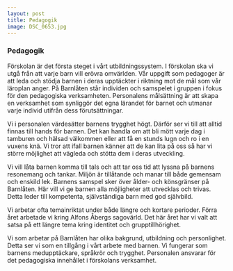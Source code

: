 ```yaml
---
layout: post
title: Pedagogik
image: DSC_0653.jpg
---
```

### Pedagogik
Förskolan är det första steget i vårt utbildningssystem. I förskolan ska vi utgå från att varje barn vill erövra 
omvärlden. Vår uppgift som pedagoger är att leda och stödja barnen i deras upptäckter i riktning mot de mål som vår 
läroplan anger.
På Barnlåten står individen och samspelet i gruppen i fokus för den pedagogiska verksamheten. Personalens målsättning 
är att skapa en verksamhet som synliggör det egna lärandet för barnet och utmanar varje individ utifrån dess 
förutsättningar.

Vi i personalen värdesätter barnens trygghet högt. Därför ser vi till att alltid finnas till hands för barnen. Det kan 
handla om att bli mött varje dag i tamburen och hälsad välkommen eller att få en stunds lugn och ro i en vuxens knä. Vi 
tror att ifall barnen känner att de kan lita på oss så har vi större möjlighet att vägleda och stötta dem i deras 
utveckling.

Vi vill låta barnen komma till tals och att tar oss tid att lyssna på barnens resonemang och tankar. Miljön är 
tillåtande och manar till både gemensam och enskild lek. Barnens samspel sker över ålder- och könsgränser på Barnlåten. 
Här vill vi ge barnen alla möjligheter att utvecklas och trivas. Detta leder till kompetenta, självständiga barn med 
god självbild.

Vi arbetar ofta temainriktat under både längre och kortare perioder. Förra året arbetade vi kring Alfons Åbergs 
sagovärld. Det här året har vi valt att satsa på ett längre tema kring identitet och grupptillhörighet.

Vi som arbetar på Barnlåten har olika bakgrund, utbildning och personlighet. Detta ser vi som en tillgång i vårt arbete
med barnen. Vi fungerar som barnens medupptäckare, språkrör och trygghet. Personalen ansvarar för det pedagogiska 
innehållet i förskolans verksamhet. 